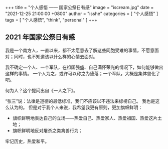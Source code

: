 +++
title = "个人感悟 —— 国家公祭日有感"
image = "iscream.jpg"
date = "2021-12-25 21:00:00 +0800"
author = "isshe"
categories = [ "个人感悟" ]
tags = [ "个人感悟", "think", "personal" ]
+++

2021 年国家公祭日有感
---

我是一个南方人，一直以来，都不太愿意去了解这些同胞受难的事情，不愿意面对；同时，也不知道该以什么样的心情去面对。

我不确定一个人、一个军队，在祖国强盛、自己满怀荣光的情况下，如何能够做出这样的事情。
一个人为之，或许可以称之为堕落；一个军队，大概是集体兽化了吧。

何为人？这个提问出自《一人之下》。

“张三”说：法律是道德的最低标准，我们不应该以不违法来标榜自己。
我也是这么认为的。
但是对于我个人来说，我希望我更有原则，更加旗帜鲜明：

* 旗帜鲜明地表达自己的立场——热爱自己、热爱家人、热爱祖国、热爱这片土地；
* 旗帜鲜明地反对屠杀之类禽兽行为；

牢记历史，热爱和平。
